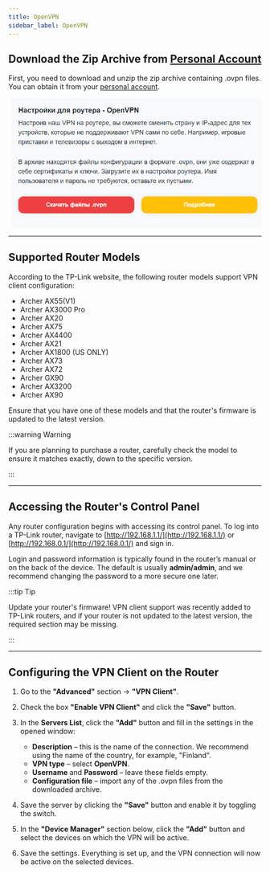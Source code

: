 ```yaml
---
title: OpenVPN
sidebar_label: OpenVPN
---
```


## Download the Zip Archive from [Personal Account](https://aegisvpn.me/cabinet/)

First, you need to download and unzip the zip archive containing .ovpn files. You can obtain it from your [personal account](https://aegisvpn.me/cabinet/).

<p>
    <img src="/img/openvpn/openvpn_cabinet.png#pccenter" alt="First image" width="1200"/>
</p>

___

## Supported Router Models

According to the TP-Link website, the following router models support VPN client configuration:

- Archer AX55(V1)
- Archer AX3000 Pro
- Archer AX20
- Archer AX75
- Archer AX4400
- Archer AX21
- Archer AX1800 (US ONLY)
- Archer AX73
- Archer AX72
- Archer GX90
- Archer AX3200
- Archer AX90

Ensure that you have one of these models and that the router's firmware is updated to the latest version.

:::warning Warning

If you are planning to purchase a router, carefully check the model to ensure it matches exactly, down to the specific version.

:::

___

## Accessing the Router's Control Panel

Any router configuration begins with accessing its control panel. To log into a TP-Link router, navigate to [http://192.168.1.1/](http://192.168.1.1/) or [http://192.168.0.1/](http://192.168.0.1/) and sign in.

Login and password information is typically found in the router’s manual or on the back of the device. The default is usually **admin/admin**, and we recommend changing the password to a more secure one later.

:::tip Tip

Update your router's firmware! VPN client support was recently added to TP-Link routers, and if your router is not updated to the latest version, the required section may be missing.

:::

___

## Configuring the VPN Client on the Router

1. Go to the **"Advanced"** section → **"VPN Client"**.
2. Check the box **"Enable VPN Client"** and click the **"Save"** button.
3. In the **Servers List**, click the **"Add"** button and fill in the settings in the opened window:
   - **Description** – this is the name of the connection. We recommend using the name of the country, for example, "Finland".
   - **VPN type** – select **OpenVPN**.
   - **Username** and **Password** – leave these fields empty.
   - **Configuration file** – import any of the .ovpn files from the downloaded archive.

4. Save the server by clicking the **"Save"** button and enable it by toggling the switch.

5. In the **"Device Manager"** section below, click the **"Add"** button and select the devices on which the VPN will be active.

6. Save the settings. Everything is set up, and the VPN connection will now be active on the selected devices.